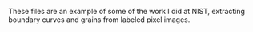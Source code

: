 These files are an example of some of the work I did at NIST, extracting boundary curves and grains from labeled pixel images.
